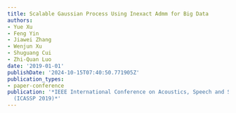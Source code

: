 ```yaml
---
title: Scalable Gaussian Process Using Inexact Admm for Big Data
authors:
- Yue Xu
- Feng Yin
- Jiawei Zhang
- Wenjun Xu
- Shuguang Cui
- Zhi-Quan Luo
date: '2019-01-01'
publishDate: '2024-10-15T07:40:50.771905Z'
publication_types:
- paper-conference
publication: '*IEEE International Conference on Acoustics, Speech and Signal Processing
  (ICASSP 2019)*'
---
```

